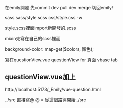 <!-- git順序 -->
在emily開發
先commit
dev pull
dev merge
切回emily!

sass sass/style.scss css/style.css -w
<!-- 如果被關掉只要下watch指令就好 -->

style.scss裡面import新開發的.scss

mixin先寫在自己的scss裡面

background-color: map-get($colors, 顏色);


寫在questionView.vue
questionView for  頁面
vbase tab

questionView.vue加上
<template>
    <banner></banner>
</template>
-----------------------------
<script setup>
    import Banner from "../components/Banner.vue";
</script>


http://localhost:5173/_Emily/vue-question.html


../src
直接寫@
@ = 從這個路徑開始../src
